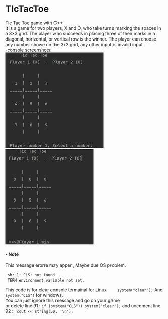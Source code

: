 # TIcTacToe
Tic Tac Toe game with C++ <br/>
It is a game for two players, X and O, who take turns marking the spaces in a 3×3 grid. The player who succeeds in placing three of their marks in a diagonal, horizontal, or vertical row is the winner.<be/>
The player can choose any number showe on the 3x3 grid, any other input is invalid input<br/>
-console screenshots:<br/>
![Game started](./img1.png)<br/>
![Player 1 Win](./img2.png)<br/>
#### - Note <br/>
This message erorre may apper , Maybe due OS problem.<br/>

     sh: 1: CLS: not found
     TERM environment variable not set.
This code is for clear console termainal for Linux `    system("clear");`  And   `   system("CLS") `  for windows. <br/>
You can just ignore this message and go on your game<br/>
or delete line 91 : `` if (system("CLS")) system("clear"); `` and uncoment line 92 :    `` cout << string(50, '\n');``
